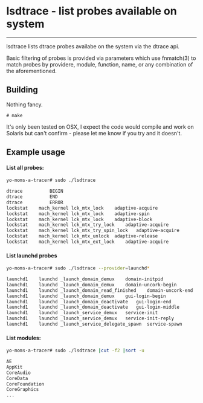# lsdtrace - list probes available on system
---

lsdtrace lists dtrace probes availabe on the system via the dtrace api.

Basic filtering of probes is provided via parameters which use
fnmatch(3) to match probes by providere, module, function, name, or any
combination of the aforementioned.

## Building

Nothing fancy.

```
# make
```

It's only been tested on OSX, I expect the code would compile and work
on Solaris but can't confirm - please let me know if you try and it doesn't.

## Example usage

#### List all probes:

```bash
yo-moms-a-tracer# sudo ./lsdtrace

dtrace          BEGIN
dtrace          END
dtrace          ERROR
lockstat    mach_kernel lck_mtx_lock    adaptive-acquire
lockstat    mach_kernel lck_mtx_lock    adaptive-spin
lockstat    mach_kernel lck_mtx_lock    adaptive-block
lockstat    mach_kernel lck_mtx_try_lock    adaptive-acquire
lockstat    mach_kernel lck_mtx_try_spin_lock   adaptive-acquire
lockstat    mach_kernel lck_mtx_unlock  adaptive-release
lockstat    mach_kernel lck_mtx_ext_lock    adaptive-acquire
```

#### List launchd probes

```bash
yo-moms-a-tracer# sudo ./lsdtrace --provider=launchd*

launchd1    launchd _launch_domain_demux    domain-initpid
launchd1    launchd _launch_domain_demux    domain-uncork-begin
launchd1    launchd _launch_domain_read_finished    domain-uncork-end
launchd1    launchd _launch_domain_demux    gui-login-begin
launchd1    launchd _launch_domain_deactivate   gui-login-end
launchd1    launchd _launch_domain_deactivate   gui-login-middle
launchd1    launchd _launch_service_demux   service-init
launchd1    launchd _launch_service_demux   service-init-reply
launchd1    launchd _launch_service_delegate_spawn  service-spawn
```

#### List modules:

```bash
yo-moms-a-tracer# sudo ./lsdtrace |cut -f2 |sort -u

AE
AppKit
CoreAudio
CoreData
CoreFoundation
CoreGraphics
...
```

